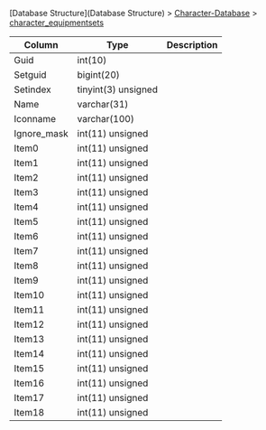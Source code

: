 [Database Structure](Database Structure) > [Character-Database](Character-Database) > [character_equipmentsets](character_equipmentsets)

Column | Type | Description
--- | --- | ---
Guid | int(10) | 
Setguid | bigint(20) | 
Setindex | tinyint(3) unsigned | 
Name | varchar(31) | 
Iconname | varchar(100) | 
Ignore_mask | int(11) unsigned | 
Item0 | int(11) unsigned | 
Item1 | int(11) unsigned | 
Item2 | int(11) unsigned | 
Item3 | int(11) unsigned | 
Item4 | int(11) unsigned | 
Item5 | int(11) unsigned | 
Item6 | int(11) unsigned | 
Item7 | int(11) unsigned | 
Item8 | int(11) unsigned | 
Item9 | int(11) unsigned | 
Item10 | int(11) unsigned | 
Item11 | int(11) unsigned | 
Item12 | int(11) unsigned | 
Item13 | int(11) unsigned | 
Item14 | int(11) unsigned | 
Item15 | int(11) unsigned | 
Item16 | int(11) unsigned | 
Item17 | int(11) unsigned | 
Item18 | int(11) unsigned | 
